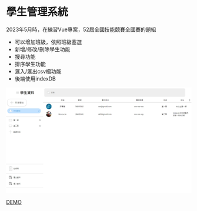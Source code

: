 # 學生管理系統

2023年5月時，在練習Vue專案，52屆全國技能競賽全國賽的題組

- 可以增加班級，依照班級塞選
- 新增/修改/刪除學生功能
- 搜尋功能
- 排序學生功能
- 滙入/滙出csv檔功能
- 後端使用indexDB

![alt text](public/學生管理系統.png)

[DEMO](https://lucashsu95.github.io/student-manage/)